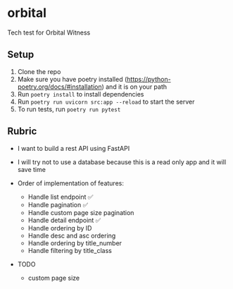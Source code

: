 # orbital
Tech test for Orbital Witness

## Setup

1. Clone the repo
1. Make sure you have poetry installed (https://python-poetry.org/docs/#installation) and it is on your path
1. Run `poetry install` to install dependencies
1. Run `poetry run uvicorn src:app --reload` to start the server
1. To run tests, run `poetry run pytest`

## Rubric

- I want to build a rest API using FastAPI
- I will try not to use a database because this is a read only app and it will save time
- Order of implementation of features:
    - Handle list endpoint ✅
    - Handle pagination ✅
    - Handle custom page size pagination
    - Handle detail endpoint ✅
    - Handle ordering by ID
    - Handle desc and asc ordering
    - Handle ordering by title_number
    - Handle filtering by title_class

- TODO
    - custom page size
